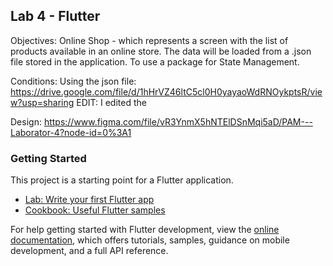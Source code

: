 ## Lab 4 - Flutter
Objectives: 
Online Shop - which represents a screen with the list of products available in an online store. The data will be loaded from a .json file stored in the application. To use a package for State Management.

Conditions: 
Using the json file: https://drive.google.com/file/d/1hHrVZ46ltC5cl0H0yayaoWdRNOykptsR/view?usp=sharing
EDIT: I edited the 

Design: 
https://www.figma.com/file/vR3YnmX5hNTElDSnMqi5aD/PAM---Laborator-4?node-id=0%3A1


### Getting Started

This project is a starting point for a Flutter application.

- [Lab: Write your first Flutter app](https://docs.flutter.dev/get-started/codelab)
- [Cookbook: Useful Flutter samples](https://docs.flutter.dev/cookbook)

For help getting started with Flutter development, view the
[online documentation](https://docs.flutter.dev/), which offers tutorials,
samples, guidance on mobile development, and a full API reference.
